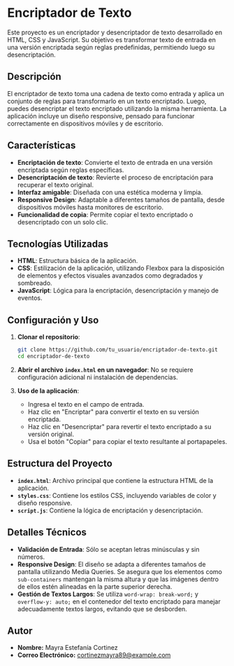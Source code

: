# Encriptador de Texto

Este proyecto es un encriptador y desencriptador de texto desarrollado en HTML, CSS y JavaScript. Su objetivo es transformar texto de entrada en una versión encriptada según reglas predefinidas, permitiendo luego su desencriptación.

## Descripción

El encriptador de texto toma una cadena de texto como entrada y aplica un conjunto de reglas para transformarlo en un texto encriptado. Luego, puedes desencriptar el texto encriptado utilizando la misma herramienta. La aplicación incluye un diseño responsive, pensado para funcionar correctamente en dispositivos móviles y de escritorio.

## Características

- **Encriptación de texto**: Convierte el texto de entrada en una versión encriptada según reglas específicas.
- **Desencriptación de texto**: Revierte el proceso de encriptación para recuperar el texto original.
- **Interfaz amigable**: Diseñada con una estética moderna y limpia.
- **Responsive Design**: Adaptable a diferentes tamaños de pantalla, desde dispositivos móviles hasta monitores de escritorio.
- **Funcionalidad de copia**: Permite copiar el texto encriptado o desencriptado con un solo clic.

## Tecnologías Utilizadas

- **HTML**: Estructura básica de la aplicación.
- **CSS**: Estilización de la aplicación, utilizando Flexbox para la disposición de elementos y efectos visuales avanzados como degradados y sombreado.
- **JavaScript**: Lógica para la encriptación, desencriptación y manejo de eventos.

## Configuración y Uso

1. **Clonar el repositorio**:
    ```bash
    git clone https://github.com/tu_usuario/encriptador-de-texto.git
    cd encriptador-de-texto
    ```

2. **Abrir el archivo `index.html` en un navegador**:
    No se requiere configuración adicional ni instalación de dependencias.

3. **Uso de la aplicación**:
    - Ingresa el texto en el campo de entrada.
    - Haz clic en "Encriptar" para convertir el texto en su versión encriptada.
    - Haz clic en "Desencriptar" para revertir el texto encriptado a su versión original.
    - Usa el botón "Copiar" para copiar el texto resultante al portapapeles.

## Estructura del Proyecto

- **`index.html`**: Archivo principal que contiene la estructura HTML de la aplicación.
- **`styles.css`**: Contiene los estilos CSS, incluyendo variables de color y diseño responsive.
- **`script.js`**: Contiene la lógica de encriptación y desencriptación.

## Detalles Técnicos

- **Validación de Entrada**: Sólo se aceptan letras minúsculas y sin números.
- **Responsive Design**: El diseño se adapta a diferentes tamaños de pantalla utilizando Media Queries. Se asegura que los elementos como `sub-containers` mantengan la misma altura y que las imágenes dentro de ellos estén alineadas en la parte superior derecha.
- **Gestión de Textos Largos**: Se utiliza `word-wrap: break-word;` y `overflow-y: auto;` en el contenedor del texto encriptado para manejar adecuadamente textos largos, evitando que se desborden.


## Autor

- **Nombre:** Mayra Estefanía Cortinez
- **Correo Electrónico:** cortinezmayra89@example.com


